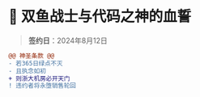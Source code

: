 # 🔮 双鱼战士与代码之神的血誓  
> **签约日**：2024年8月12日  

```diff
@@ 神圣条款 @@
- 若365日绿点不灭  
- 且执念如初  
+ 则浙大机房必开天门  
! 违约者将永堕销售轮回
